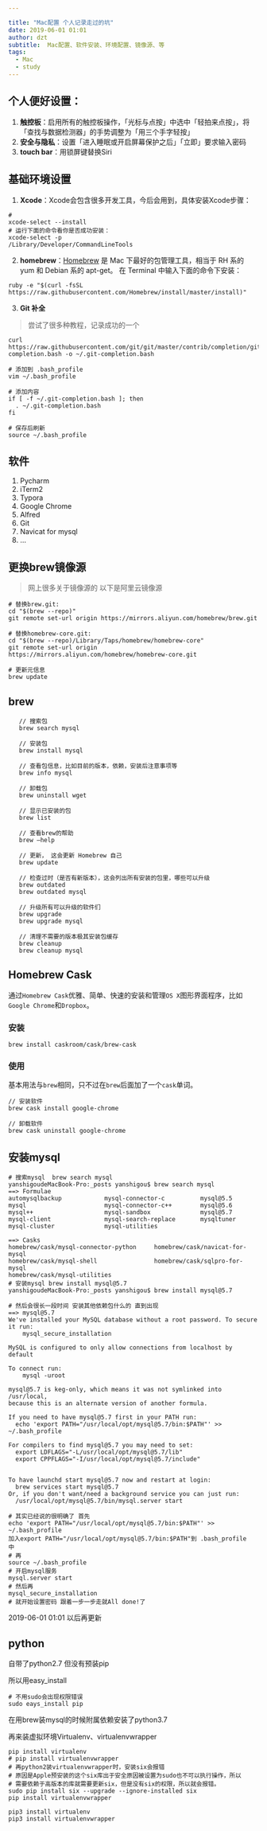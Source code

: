 ```yaml
---

title: "Mac配置 个人记录走过的坑"
date: 2019-06-01 01:01
author: dzt
subtitle:  Mac配置、软件安装、环境配置、镜像源、等
tags:
  - Mac
  - study
---
```




## 个人便好设置：

1. **触控板**：启用所有的触控板操作，「光标与点按」中选中「轻拍来点按」，将「查找与数据检测器」的手势调整为「用三个手字轻按」
2. **安全与隐私**：设置「进入睡眠或开启屏幕保护之后」「立即」要求输入密码
3. **touch bar**：用锁屏键替换Siri



## 基础环境设置
1. **Xcode**：Xcode会包含很多开发工具，今后会用到，具体安装Xcode步骤：

```
# 
xcode-select --install
# 运行下面的命令看你是否成功安装：
xcode-select -p
/Library/Developer/CommandLineTools
```



2. **homebrew**：[Homebrew](https://brew.sh/) 是 Mac 下最好的包管理工具，相当于 RH 系的 yum 和 Debian 系的 apt-get。 在 Terminal 中输入下面的命令下安装：

```shell
ruby -e "$(curl -fsSL https://raw.githubusercontent.com/Homebrew/install/master/install)"
```

3. **Git 补全**

> 尝试了很多种教程，记录成功的一个
```shell
curl  https://raw.githubusercontent.com/git/git/master/contrib/completion/git-completion.bash -o ~/.git-completion.bash

# 添加到 .bash_profile 
vim ~/.bash_profile 

# 添加内容
if [ -f ~/.git-completion.bash ]; then
  . ~/.git-completion.bash
fi

# 保存后刷新
source ~/.bash_profile 
```



## 软件

1. Pycharm
2. iTerm2
3. Typora
4. Google Chrome
5. Alfred
6. Git
7. Navicat for mysql
8. …





## 更换brew镜像源

> 网上很多关于镜像源的  以下是阿里云镜像源

```shell
# 替换brew.git:
cd "$(brew --repo)"
git remote set-url origin https://mirrors.aliyun.com/homebrew/brew.git

# 替换homebrew-core.git:
cd "$(brew --repo)/Library/Taps/homebrew/homebrew-core"
git remote set-url origin https://mirrors.aliyun.com/homebrew/homebrew-core.git

# 更新元信息
brew update
```



## brew

```shell
   // 搜索包
   brew search mysql
   
   // 安装包
   brew install mysql
   
   // 查看包信息，比如目前的版本，依赖，安装后注意事项等
   brew info mysql
   
   // 卸载包
   brew uninstall wget
   
   // 显示已安装的包
   brew list
   
   // 查看brew的帮助
   brew –help
   
   // 更新， 这会更新 Homebrew 自己
   brew update
   
   // 检查过时（是否有新版本），这会列出所有安装的包里，哪些可以升级
   brew outdated
   brew outdated mysql
   
   // 升级所有可以升级的软件们
   brew upgrade
   brew upgrade mysql
   
   // 清理不需要的版本极其安装包缓存
   brew cleanup
   brew cleanup mysql
```



## Homebrew Cask

通过`Homebrew Cask`优雅、简单、快速的安装和管理`OS X`图形界面程序，比如`Google Chrome`和`Dropbox`。

### 安装

```
brew install caskroom/cask/brew-cask
```

### 使用

基本用法与`brew`相同，只不过在`brew`后面加了一个`cask`单词。

```shell
// 安装软件
brew cask install google-chrome

// 卸载软件
brew cask uninstall google-chrome
```



## 安装mysql

```shell
# 搜索mysql  brew search mysql
yanshigoudeMacBook-Pro:_posts yanshigou$ brew search mysql
==> Formulae
automysqlbackup            mysql-connector-c          mysql@5.5
mysql                      mysql-connector-c++        mysql@5.6
mysql++                    mysql-sandbox              mysql@5.7
mysql-client               mysql-search-replace       mysqltuner
mysql-cluster              mysql-utilities

==> Casks
homebrew/cask/mysql-connector-python     homebrew/cask/navicat-for-mysql
homebrew/cask/mysql-shell                homebrew/cask/sqlpro-for-mysql
homebrew/cask/mysql-utilities
# 安装mysql brew install mysql@5.7
yanshigoudeMacBook-Pro:_posts yanshigou$ brew install mysql@5.7

# 然后会很长一段时间 安装其他依赖包什么的 直到出现
==> mysql@5.7
We've installed your MySQL database without a root password. To secure it run:
    mysql_secure_installation

MySQL is configured to only allow connections from localhost by default

To connect run:
    mysql -uroot

mysql@5.7 is keg-only, which means it was not symlinked into /usr/local,
because this is an alternate version of another formula.

If you need to have mysql@5.7 first in your PATH run:
  echo 'export PATH="/usr/local/opt/mysql@5.7/bin:$PATH"' >> ~/.bash_profile

For compilers to find mysql@5.7 you may need to set:
  export LDFLAGS="-L/usr/local/opt/mysql@5.7/lib"
  export CPPFLAGS="-I/usr/local/opt/mysql@5.7/include"


To have launchd start mysql@5.7 now and restart at login:
  brew services start mysql@5.7
Or, if you don't want/need a background service you can just run:
  /usr/local/opt/mysql@5.7/bin/mysql.server start

# 其实已经说的很明确了 首先
echo 'export PATH="/usr/local/opt/mysql@5.7/bin:$PATH"' >> ~/.bash_profile 
加入export PATH="/usr/local/opt/mysql@5.7/bin:$PATH"到 .bash_profile  中 
# 再
source ~/.bash_profile 
# 开启mysql服务
mysql.server start
# 然后再
mysql_secure_installation
# 就开始设置密码 跟着一步一步走就All done!了

```

2019-06-01 01:01 以后再更新



## python

自带了python2.7 但没有预装pip

所以用easy_install

```shell
# 不用sudo会出现权限错误
sudo eays_install pip
```



在用brew装mysql的时候附属依赖安装了python3.7



再来装虚拟环境Virtualenv、virtualenvwrapper

```shell
pip install virtualenv
# pip install virtualenvwrapper
# 再python2装virtualenvwrapper时，安装six会报错
# 原因是Apple预安装的这个six库出于安全原因被设置为sudo也不可以执行操作，所以
# 需要依赖于高版本的库就需要更新six，但是没有six的权限，所以就会报错。
sudo pip install six --upgrade --ignore-installed six
pip install virtualenvwrapper

pip3 install virtualenv 
pip3 install virtualenvwrapper
```



